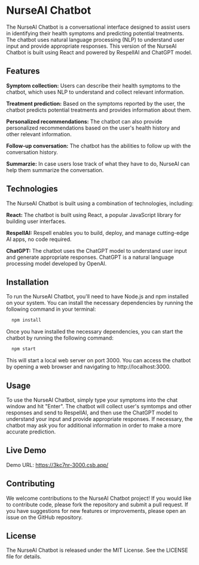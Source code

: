 # NurseAI Chatbot

The NurseAI Chatbot is a conversational interface designed to assist users in identifying their health symptoms and predicting potential treatments. The chatbot uses natural language processing (NLP) to understand user input and provide appropriate responses. This version of the NurseAI Chatbot is built using React and powered by RespellAI and ChatGPT model.

## Features

**Symptom collection:** Users can describe their health symptoms to the chatbot, which uses NLP to understand and collect relevant information.

**Treatment prediction:** Based on the symptoms reported by the user, the chatbot predicts potential treatments and provides information about them.

**Personalized recommendations:** The chatbot can also provide personalized recommendations based on the user's health history and other relevant information.

**Follow-up conversation:** The chatbot has the abilities to follow up with the conversation history.

**Summarzie:** In case users lose track of what they have to do, NurseAI can help them summarize the conversation. 

## Technologies

The NurseAI Chatbot is built using a combination of technologies, including:

**React:** The chatbot is built using React, a popular JavaScript library for building user interfaces.

**RespellAI:** Respell enables you to build, deploy, and manage cutting-edge AI apps, no code required.

**ChatGPT:** The chatbot uses the ChatGPT model to understand user input and generate appropriate responses. ChatGPT is a natural language processing model developed by OpenAI.

## Installation

To run the NurseAI Chatbot, you'll need to have Node.js and npm installed on your system. You can install the necessary dependencies by running the following command in your terminal:

```bash
  npm install
```

Once you have installed the necessary dependencies, you can start the chatbot by running the following command:

```bash
  npm start
```

This will start a local web server on port 3000. You can access the chatbot by opening a web browser and navigating to http://localhost:3000.

## Usage

To use the NurseAI Chatbot, simply type your symptoms into the chat window and hit "Enter". The chatbot will collect user's symtomps and other responses and send to RespellAI, and then use the ChatGPT model to understand your input and provide appropriate responses. If necessary, the chatbot may ask you for additional information in order to make a more accurate prediction.

## Live Demo

Demo URL: https://3kc7nr-3000.csb.app/

## Contributing

We welcome contributions to the NurseAI Chatbot project! If you would like to contribute code, please fork the repository and submit a pull request. If you have suggestions for new features or improvements, please open an issue on the GitHub repository.

## License

The NurseAI Chatbot is released under the MIT License. See the LICENSE file for details.
